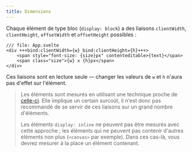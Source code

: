 ```yaml
---
title: Dimensions
---
```


Chaque élément de type bloc (`display: block`) a des liaisons `clientWidth`, `clientHeight`, `offsetWidth` et `offsetHeight` possibles :

```svelte
/// file: App.svelte
<div +++bind:clientWidth={w} bind:clientHeight={h}+++>
	<span style="font-size: {size}px" contenteditable>{text}</span>
	<span class="size">{w} x {h}px</span>
</div>
```

Ces liaisons sont en lecture seule — changer les valeurs de `w` et `h` n'aura pas d'effet sur l'élément.

> Les éléments sont mesurés en utilisant une technique proche de [celle-ci](http://www.backalleycoder.com/2013/03/18/cross-browser-event-based-element-resize-detection/). Elle implique un certain surcoût, il n'est donc pas recommandé de se servir de ces liaisons sur un grand nombre d'éléments.
>
> Les éléments `display: inline` ne peuvent pas être mesurés avec cette approche ; les éléments qui ne peuvent pas contenir d'autres éléments non plus (`<canvas>` par exemple). Dans ces cas-là, vous devrez mesurer à la place un élément contenant.
